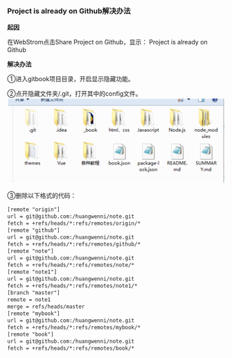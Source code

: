### Project is already on Github解决办法

**起因**

在WebStrom点击Share Project on Github，显示：
Project is already on Github

**解决办法**

①进入gitbook项目目录，开启显示隐藏功能。

②点开隐藏文件夹/.git，打开其中的config文件。
![8.png](attachments/8.png)

③删除以下格式的代码：
```
[remote "origin"]
url = git@github.com:/huangwenni/note.git
fetch = +refs/heads/*:refs/remotes/origin/*
[remote "github"]
url = git@github.com:/huangwenni/note.git
fetch = +refs/heads/*:refs/remotes/github/*
[remote "note"]
url = git@github.com:/huangwenni/note.git
fetch = +refs/heads/*:refs/remotes/note/*
[remote "note1"]
url = git@github.com:/huangwenni/note.git
fetch = +refs/heads/*:refs/remotes/note1/*
[branch "master"]
remote = note1
merge = refs/heads/master
[remote "mybook"]
url = git@github.com:/huangwenni/note.git
fetch = +refs/heads/*:refs/remotes/mybook/*
[remote "book"]
url = git@github.com:/huangwenni/note.git
fetch = +refs/heads/*:refs/remotes/book/* 
```
